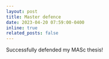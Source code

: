 ```yaml
---
layout: post
title: Master defence
date: 2023-04-20 07:59:00-0400
inline: true
related_posts: false
---
```


Successfully defended my MASc thesis!
